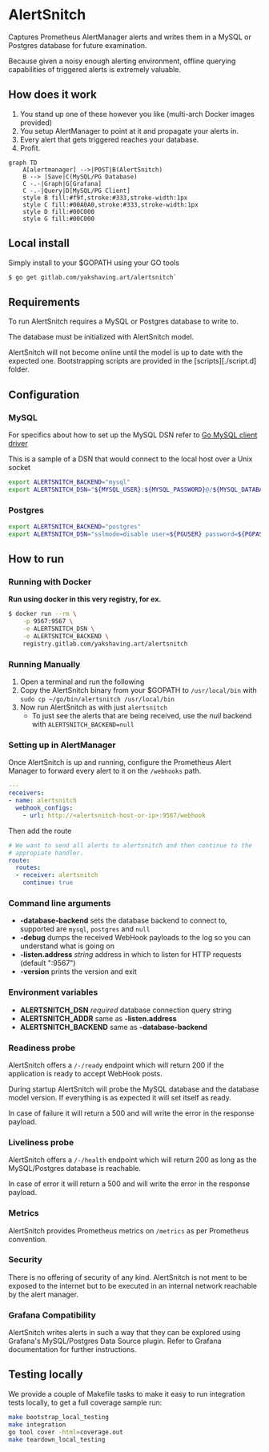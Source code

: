 # AlertSnitch

Captures Prometheus AlertManager alerts and writes them in a MySQL or
Postgres database for future examination.

Because given a noisy enough alerting environment, offline querying
capabilities of triggered alerts is extremely valuable.

## How does it work

1. You stand up one of these however you like (multi-arch Docker images provided)
1. You setup AlertManager to point at it and propagate your alerts in.
1. Every alert that gets triggered reaches your database.
1. Profit.

```mermaid
graph TD
    A[alertmanager] -->|POST|B(AlertSnitch)
    B --> |Save|C(MySQL/PG Database)
    C -.-|Graph|G[Grafana]
    C -.-|Query|D[MySQL/PG Client]
    style B fill:#f9f,stroke:#333,stroke-width:1px
    style C fill:#00A0A0,stroke:#333,stroke-width:1px
    style D fill:#00C000
    style G fill:#00C000
```

## Local install

Simply install to your $GOPATH using your GO tools

```sh
$ go get gitlab.com/yakshaving.art/alertsnitch`
```

## Requirements

To run AlertSnitch requires a MySQL or Postgres database to write to.

The database must be initialized with AlertSnitch model.

AlertSnitch will not become online until the model is up to date with the
expected one. Bootstrapping scripts are provided in the [scripts][./script.d]
folder.

## Configuration

### MySQL

For specifics about how to set up the MySQL DSN refer to [Go MySQL client driver][1]

This is a sample of a DSN that would connect to the local host over a Unix socket

```bash
export ALERTSNITCH_BACKEND="mysql"
export ALERTSNITCH_DSN="${MYSQL_USER}:${MYSQL_PASSWORD}@/${MYSQL_DATABASE}"
```

### Postgres

```bash
export ALERTSNITCH_BACKEND="postgres"
export ALERTSNITCH_DSN="sslmode=disable user=${PGUSER} password=${PGPASSWORD} host=${PGHOST} database=${PGDATABASE}"
```

## How to run

### Running with Docker

**Run using docker in this very registry, for ex.**

```sh
$ docker run --rm \
    -p 9567:9567 \
    -e ALERTSNITCH_DSN \
    -e ALERTSNITCH_BACKEND \
    registry.gitlab.com/yakshaving.art/alertsnitch
```

### Running Manually

1. Open a terminal and run the following
1. Copy the AlertSnitch binary from your $GOPATH to `/usr/local/bin` with `sudo cp ~/go/bin/alertsnitch /usr/local/bin`
1. Now run AlertSnitch as with just `alertsnitch`
   - To just see the alerts that are being received, use the *null* backend with `ALERTSNITCH_BACKEND=null`

### Setting up in AlertManager

Once AlertSnitch is up and running, configure the Prometheus Alert Manager to
forward every alert to it on the `/webhooks` path.

```yaml
---
receivers:
- name: alertsnitch
  webhook_configs:
    - url: http://<alertsnitch-host-or-ip>:9567/webhook
```

Then add the route

```yaml
# We want to send all alerts to alertsnitch and then continue to the
# appropiate handler.
route:
  routes:
  - receiver: alertsnitch
    continue: true
```

### Command line arguments

* **-database-backend** sets the database backend to connect to, supported are `mysql`, `postgres` and `null`
* **-debug** dumps the received WebHook payloads to the log so you can understand what is going on
* **-listen.address** _string_ address in which to listen for HTTP requests (default ":9567")
* **-version** prints the version and exit

### Environment variables

- **ALERTSNITCH_DSN** *required* database connection query string
- **ALERTSNITCH_ADDR** same as **-listen.address**
- **ALERTSNITCH_BACKEND**  same as **-database-backend**

### Readiness probe

AlertSnitch offers a `/-/ready` endpoint which will return 200 if the
application is ready to accept WebHook posts.

During startup AlertSnitch will probe the MySQL database and the database
model version. If everything is as expected it will set itself as ready.

In case of failure it will return a 500 and will write the error in the
response payload.

### Liveliness probe

AlertSnitch offers a `/-/health` endpoint which will return 200 as long as
the MySQL/Postgres database is reachable.

In case of error it will return a 500 and will write the error in the
response payload.

### Metrics

AlertSnitch provides Prometheus metrics on `/metrics` as per Prometheus
convention.

### Security

There is no offering of security of any kind. AlertSnitch is not ment to be
exposed to the internet but to be executed in an internal network reachable
by the alert manager.

### Grafana Compatibility

AlertSnitch writes alerts in such a way that they can be explored using
Grafana's MySQL/Postgres Data Source plugin. Refer to Grafana documentation
for further instructions.

## Testing locally

We provide a couple of Makefile tasks to make it easy to run integration tests
locally, to get a full coverage sample run:

```sh
make bootstrap_local_testing
make integration
go tool cover -html=coverage.out
make teardown_local_testing
```

[1]: https://github.com/go-sql-driver/mysql
